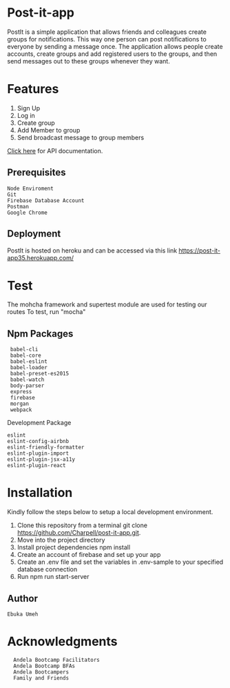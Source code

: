 # Post-it-app
PostIt is a simple application that allows friends and colleagues create groups for notifications. This way one person can post notifications to everyone by sending a message once. The application allows people create accounts, create groups and add registered users to the groups, and then send messages out to these groups whenever they want.

# Features
  1. Sign Up
  2. Log in
  3. Create group
  4. Add Member to group
  5. Send broadcast message to group members

   <a href="https://github.com/Charpell/post-it-app/tree/develop">Click here</a> for API documentation.
  


## Prerequisites
    Node Enviroment 
    Git 
    Firebase Database Account
    Postman
    Google Chrome 


## Deployment
 PostIt is hosted on heroku and can be accessed via this link
      https://post-it-app35.herokuapp.com/


 
# Test
  The mohcha framework and supertest module are used for testing our routes
  To test, run "mocha"  
   
## Npm Packages
     babel-cli
     babel-core
     babel-eslint
     babel-loader
     babel-preset-es2015
     babel-watch
     body-parser
     express
     firebase
     morgan
     webpack

   Development Package

    eslint
    eslint-config-airbnb
    eslint-friendly-formatter
    eslint-plugin-import
    eslint-plugin-jsx-a11y
    eslint-plugin-react


# Installation
  Kindly follow the steps below to setup a local development environment.
  1. Clone this repository from a terminal git clone https://github.com/Charpell/post-it-app.git.
  2. Move into the project directory
  3. Install project dependencies npm install
  4. Create an account of firebase and set up your app
  5. Create an .env file and set the variables in .env-sample to your specified database connection
  6. Run npm run start-server
 
## Author
	Ebuka Umeh

# Acknowledgments
      Andela Bootcamp Facilitators
      Andela Bootcamp BFAs
      Andela Bootcampers
      Family and Friends
